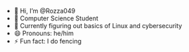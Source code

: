 - 👋 Hi, I’m @Rozza049
- 👀 Computer Science Student
- 🌱 Currently figuring out basics of Linux and cybersecurity
- 😄 Pronouns: he/him
- ⚡ Fun fact: I do fencing
